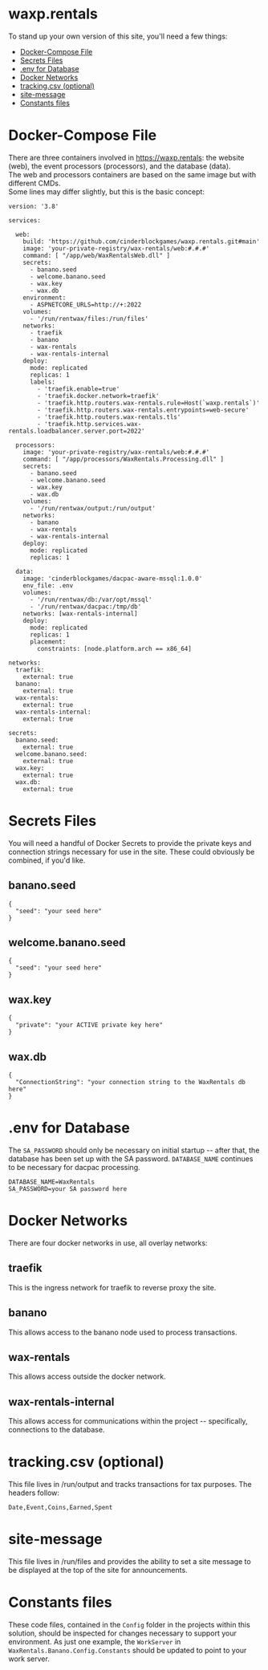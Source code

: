 # waxp.rentals

To stand up your own version of this site, you'll need a few things:

- [Docker-Compose File](README.md#docker-compose-file)
- [Secrets Files](README.md#secrets-files)
- [.env for Database](README.md#env-for-database)
- [Docker Networks](README.md#docker-networks)
- [tracking.csv (optional)](README.md#trackingcsv-optional)
- [site-message](README.md#site-message)
- [Constants files](README.md#constants-files)

# Docker-Compose File

There are three containers involved in https://waxp.rentals: the website (web), the event processors (processors), and the database (data).  
The web and processors containers are based on the same image but with different CMDs.  
Some lines may differ slightly, but this is the basic concept:

```
version: '3.8'

services:

  web:
    build: 'https://github.com/cinderblockgames/waxp.rentals.git#main'
    image: 'your-private-registry/wax-rentals/web:#.#.#'
    command: [ "/app/web/WaxRentalsWeb.dll" ]
    secrets:
      - banano.seed
      - welcome.banano.seed
      - wax.key
      - wax.db
    environment:
      - ASPNETCORE_URLS=http://+:2022
    volumes:
      - '/run/rentwax/files:/run/files'
    networks:
      - traefik
      - banano
      - wax-rentals
      - wax-rentals-internal
    deploy:
      mode: replicated
      replicas: 1
      labels:
        - 'traefik.enable=true'
        - 'traefik.docker.network=traefik'
        - 'traefik.http.routers.wax-rentals.rule=Host(`waxp.rentals`)'
        - 'traefik.http.routers.wax-rentals.entrypoints=web-secure'
        - 'traefik.http.routers.wax-rentals.tls'
        - 'traefik.http.services.wax-rentals.loadbalancer.server.port=2022'

  processors:
    image: 'your-private-registry/wax-rentals/web:#.#.#'
    command: [ "/app/processors/WaxRentals.Processing.dll" ]
    secrets:
      - banano.seed
      - welcome.banano.seed
      - wax.key
      - wax.db
    volumes:
      - '/run/rentwax/output:/run/output'
    networks:
      - banano
      - wax-rentals
      - wax-rentals-internal
    deploy:
      mode: replicated
      replicas: 1

  data:
    image: 'cinderblockgames/dacpac-aware-mssql:1.0.0'
    env_file: .env
    volumes:
      - '/run/rentwax/db:/var/opt/mssql'
      - '/run/rentwax/dacpac:/tmp/db'
    networks: [wax-rentals-internal]
    deploy:
      mode: replicated
      replicas: 1
      placement:
        constraints: [node.platform.arch == x86_64]

networks:
  traefik:
    external: true
  banano:
    external: true
  wax-rentals:
    external: true
  wax-rentals-internal:
    external: true

secrets:
  banano.seed:
    external: true
  welcome.banano.seed:
    external: true
  wax.key:
    external: true
  wax.db:
    external: true
```

# Secrets Files

You will need a handful of Docker Secrets to provide the private keys and connection strings necessary for use in the site.  These could obviously be combined, if you'd like.

## banano.seed

```
{
  "seed": "your seed here"
}
```

## welcome.banano.seed

```
{
  "seed": "your seed here"
}
```

## wax.key

```
{
  "private": "your ACTIVE private key here"
}
```

## wax.db

```
{
  "ConnectionString": "your connection string to the WaxRentals db here"
}
```

# .env for Database

The `SA_PASSWORD` should only be necessary on initial startup -- after that, the database has been set up with the SA password.  `DATABASE_NAME` continues to be necessary for dacpac processing.

```
DATABASE_NAME=WaxRentals
SA_PASSWORD=your SA password here
```

# Docker Networks

There are four docker networks in use, all overlay networks:

## traefik

This is the ingress network for traefik to reverse proxy the site.

## banano

This allows access to the banano node used to process transactions.

## wax-rentals

This allows access outside the docker network.

## wax-rentals-internal

This allows access for communications within the project -- specifically, connections to the database.

# tracking.csv (optional)

This file lives in /run/output and tracks transactions for tax purposes.  The headers follow:

```
Date,Event,Coins,Earned,Spent
```

# site-message

This file lives in /run/files and provides the ability to set a site message to be displayed at the top of the site for announcements.

# Constants files

These code files, contained in the `Config` folder in the projects within this solution, should be inspected for changes necessary to support your environment.  As just one example, the `WorkServer` in `WaxRentals.Banano.Config.Constants` should be updated to point to your work server.
